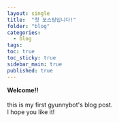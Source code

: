```yaml
---
layout: single
title:  "첫 포스팅입니다!"
folder: "blog"
categories:
  - blog
tags: 
toc: true
toc_sticky: true
sidebar_main: true
published: true
---
```


**Welcome!!**
<br>
<br>
this is my first gyunnybot's blog post.
<br>
I hope you like it!